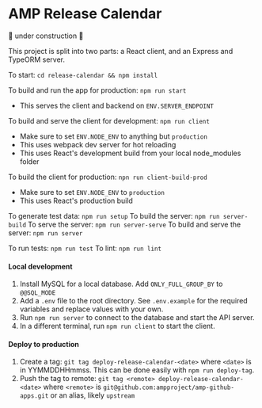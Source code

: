 AMP Release Calendar
===================

:construction: under construction :construction:

This project is split into two parts: a React client, and an Express and TypeORM server.

To start: `cd release-calendar && npm install`

To build and run the app for production: `npm run start`
* This serves the client and backend on `ENV.SERVER_ENDPOINT`

To build and serve the client for development: `npm run client`
* Make sure to set `ENV.NODE_ENV` to anything but `production`
* This uses webpack dev server for hot reloading
* This uses React's development build from your local node_modules folder

To build the client for production: `npn run client-build-prod`
* Make sure to set `ENV.NODE_ENV` to `production`
* This uses React's production build

To generate test data: `npm run setup`
To build the server: `npm run server-build`
To serve the server: `npm run server-serve`
To build and serve the server: `npm run server`

To run tests: `npm run test`
To lint: `npm run lint`

#### Local development
1. Install MySQL for a local database. Add `ONLY_FULL_GROUP_BY` to `@@SQL_MODE`
2. Add a `.env` file to the root directory. See `.env.example` for the required variables and replace values with your own.
3. Run `npm run server` to connect to the database and start the API server.
4. In a different terminal, run `npm run client` to start the client.

#### Deploy to production
1. Create a tag: `git tag deploy-release-calendar-<date>` where `<date>` is in YYMMDDHHmmss. This can be done easily with `npm run deploy-tag`.
2. Push the tag to remote: `git tag <remote> deploy-release-calendar-<date>` where `<remote>` is `git@github.com:ampproject/amp-github-apps.git` or an alias, likely `upstream`
